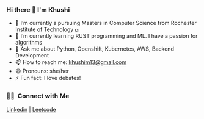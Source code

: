 ### Hi there 👋 I'm Khushi  

- 🔭 I’m currently a pursuing Masters in Computer Science from Rochester Institute of Technology <a href="https://www.rit.edu/" target="_blank"> <img src="https://www.rit.edu/brandportal/sites/rit.edu.brandportal/files/inline-images/new_RIT_logo1_RGB_0.png" alt="RIT" width="18" height="10"/> </a>
- 🌱 I’m currently learning RUST programming and ML. I have a passion for algorithms
- 💬 Ask me about Python, Openshift, Kubernetes, AWS, Backend Development
- 📫 How to reach me: <a href="mailto:khushim13@gmail.com">khushim13@gmail.com</a>
- 😄 Pronouns: she/her
- ⚡ Fun fact: I love debates!

### 🤝🏻 &nbsp;Connect with Me

<p align="left">
<a href="https://linkedin.com/in/khushi-mahesh">Linkedin</a> | 
<a href="https://leetcode.com/quincy13">Leetcode</a>
</p>

<!--
**Sin317/Sin317** is a ✨ _special_ ✨ repository because its `README.md` (this file) appears on your GitHub profile.

Here are some ideas to get you started:
- 👯 I’m looking to collaborate on ...
- 🤔 I’m looking for help with ...

-->
